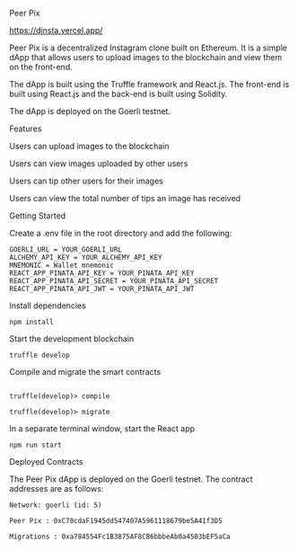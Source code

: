 Peer Pix

https://dinsta.vercel.app/ 

Peer Pix is a decentralized Instagram clone built on Ethereum. It is a simple dApp that allows users to upload images to the blockchain and view them on the front-end.

The dApp is built using the Truffle framework and React.js. The front-end is built using React.js and the back-end is built using Solidity.

The dApp is deployed on the Goerli testnet.

Features

Users can upload images to the blockchain

Users can view images uploaded by other users

Users can tip other users for their images

Users can view the total number of tips an image has received


Getting Started

Create a .env file in the root directory and add the following:

```shell
GOERLI_URL = YOUR_GOERLI_URL
ALCHEMY_API_KEY = YOUR_ALCHEMY_API_KEY
MNEMONIC = Wallet mnemonic
REACT_APP_PINATA_API_KEY = YOUR_PINATA_API_KEY
REACT_APP_PINATA_API_SECRET = YOUR_PINATA_API_SECRET
REACT_APP_PINATA_API_JWT = YOUR_PINATA_API_JWT
```

Install dependencies

```shell
npm install
```

Start the development blockchain

```shell
truffle develop
```

Compile and migrate the smart contracts

```shell

truffle(develop)> compile

truffle(develop)> migrate
```

In a separate terminal window, start the React app

```shell
npm run start
```

Deployed Contracts

The Peer Pix dApp is deployed on the Goerli testnet. The contract addresses are as follows:


```shell
Network: goerli (id: 5)

Peer Pix : 0xC70cdaF1945dd547407A5961118679be5A41f3D5

Migrations : 0xa784554Fc1B3875AF8CB6bbbeAb0a4503bEF5aCa
```

<!-- OLD CONTRACTS -->
<!-- # Peer Pix: 0xF71D30cb0d73D15177a585C9fB073cf07f62Cf11 -->
<!-- # Migrations: 0xD74c85d3286034192904DC6B553654AAAb31ef60 -->


